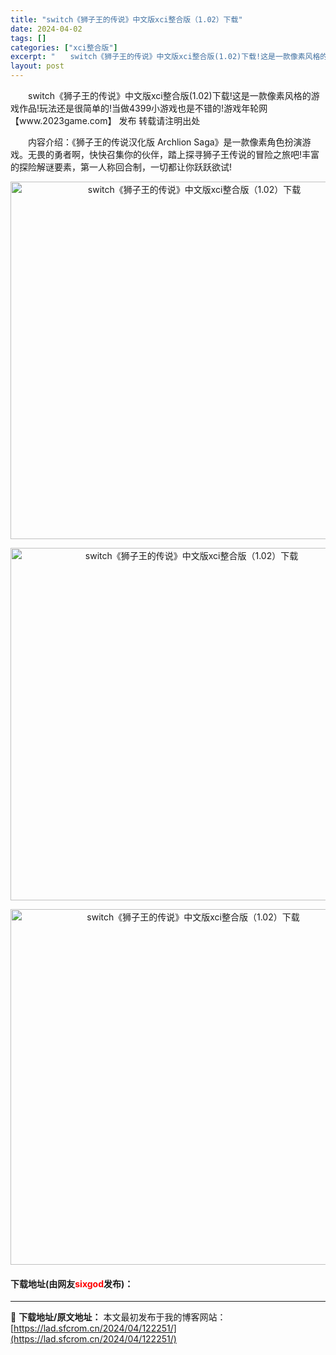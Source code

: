 ```yaml
---
title: "switch《狮子王的传说》中文版xci整合版（1.02）下载"
date: 2024-04-02
tags: []
categories: ["xci整合版"]
excerpt: "　　switch《狮子王的传说》中文版xci整合版(1.02)下载!这是一款像素风格的游戏作品!玩法还是很简单的!当做4399小游戏也是不错的!游戏年轮网 【www.2023game.com】 发布 转载请注明出处 　　内容介绍：《狮子王的传说汉化版 Archlion Saga》是一款像素角色扮演游&hellip;"
layout: post
---
```


 <p>　　switch《狮子王的传说》中文版xci整合版(1.02)下载!这是一款像素风格的游戏作品!玩法还是很简单的!当做4399小游戏也是不错的!游戏年轮网 【www.2023game.com】 发布 转载请注明出处</p> <p>　　内容介绍：《狮子王的传说汉化版 Archlion Saga》是一款像素角色扮演游戏。无畏的勇者啊，快快召集你的伙伴，踏上探寻狮子王传说的冒险之旅吧!丰富的探险解谜要素，第一人称回合制，一切都让你跃跃欲试!</p> <p align="center"><img align="" border="0" src="https://lad.sfcrom.cn/wp-content/uploads/2024/04/20240402_660be03c190ca.webp" width="572" alt="switch《狮子王的传说》中文版xci整合版（1.02）下载" /></p> <p align="center"><img align="" border="0" src="https://lad.sfcrom.cn/wp-content/uploads/2024/04/20240402_660be03c5ba37.webp" width="564" alt="switch《狮子王的传说》中文版xci整合版（1.02）下载" /></p> <p align="center"><img align="" border="0" src="https://lad.sfcrom.cn/wp-content/uploads/2024/04/20240402_660be03cc05da.webp" width="569" alt="switch《狮子王的传说》中文版xci整合版（1.02）下载" /></p> <p><h4>下载地址(由网友<font color="red">sixgod</font>发布)：</h4></p> 

---
📖 **下载地址/原文地址：** 本文最初发布于我的博客网站：[https://lad.sfcrom.cn/2024/04/122251/](https://lad.sfcrom.cn/2024/04/122251/)
